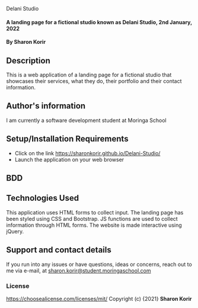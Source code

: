 Delani Studio
#### A landing page for a fictional studio known as Delani Studio, 2nd January, 2022
#### By **Sharon Korir**
## Description
This is a web application of a landing page for a fictional studio that showcases their services, what they do, their portfolio and their contact information.
## Author's information
I am currently a software development student at Moringa School
## Setup/Installation Requirements
* Click on the link https://sharonkorir.github.io/Delani-Studio/
* Launch the application on your web browser
## BDD
## Technologies Used
This application uses HTML forms to collect input. The landing page has been styled using CSS and Bootstrap. JS functions are used to collect information through HTML forms. The website is made interactive using jQuery.
## Support and contact details
If you run into any issues or have questions, ideas or concerns, reach out to me via e-mail, at sharon.korir@student.moringaschool.com
### License
https://choosealicense.com/licenses/mit/ 
Copyright (c) {2021} **Sharon Korir**
